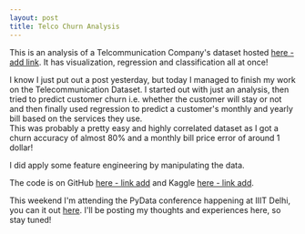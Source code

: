 ```yaml
---
layout: post
title: Telco Churn Analysis
---
```


This is an analysis of a Telcommunication Company's dataset hosted [here - add link](). It has visualization, regression and classification all at once!

I know I just put out a post yesterday, but today I managed to finish my work on the Telecommunication Dataset. I started out with just an analysis, then tried to predict customer churn i.e. whether the customer will stay or not and then finally used regression to predict a customer's monthly and yearly bill based on the services they use.  
This was probably a pretty easy and highly correlated dataset as I got a churn accuracy of almost 80% and a monthly bill price error of around 1 dollar!

I did apply some feature engineering by manipulating the data.

The code is on GitHub [here - link add]() and Kaggle [here - link add]().

This weekend I'm attending the PyData conference happening at IIIT Delhi, you can it out [here](pydata.org). I'll be posting my thoughts and experiences here, so stay tuned!